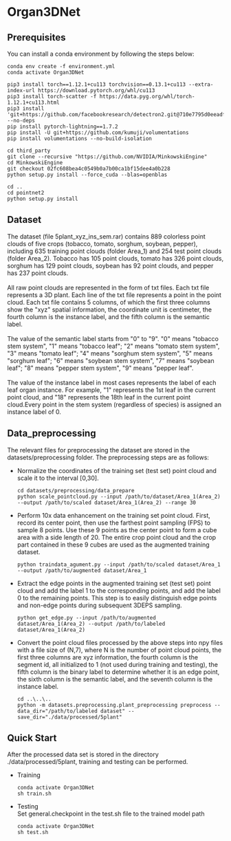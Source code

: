 # Organ3DNet
## Prerequisites<br>
You can install a conda environment by following the steps below:<br>
```
conda env create -f environment.yml
conda activate Organ3DNet

pip3 install torch==1.12.1+cu113 torchvision==0.13.1+cu113 --extra-index-url https://download.pytorch.org/whl/cu113
pip3 install torch-scatter -f https://data.pyg.org/whl/torch-1.12.1+cu113.html
pip3 install 'git+https://github.com/facebookresearch/detectron2.git@710e7795d0eeadf9def0e7ef957eea13532e34cf' --no-deps
pip install pytorch-lightning==1.7.2
pip install -U git+https://github.com/kumuji/volumentations
pip install volumentations --no-build-isolation

cd third_party
git clone --recursive "https://github.com/NVIDIA/MinkowskiEngine"
cd MinkowskiEngine
git checkout 02fc608bea4c0549b0a7b00ca1bf15dee4a0b228
python setup.py install --force_cuda --blas=openblas

cd ..
cd pointnet2
python setup.py install
```
## Dataset<br>
The dataset (file 5plant_xyz_ins_sem.rar) contains 889 colorless point clouds of five crops (tobacco, tomato, sorghum, soybean, pepper), including 635 training point clouds (folder Area_1) and 254 test point clouds (folder Area_2). Tobacco has 105 point clouds, tomato has 326 point clouds, sorghum has 129 point clouds, soybean has 92 point clouds, and pepper has 237 point clouds. <br><br>
All raw point clouds are represented in the form of txt files. Each txt file represents a 3D plant. Each line of the txt file represents a point in the point cloud. Each txt file contains 5 columns, of which the first three columns show the "xyz" spatial information, the coordinate unit is centimeter, the fourth column is the instance label, and the fifth column is the semantic label.<br><br>
The value of the semantic label starts from "0" to "9". "0" means "tobacco stem system", "1" means "tobacco leaf"; "2" means "tomato stem system", "3" means "tomato leaf"; "4" means "sorghum stem system", "5" means "sorghum leaf"; "6" means "soybean stem system", "7" means "soybean leaf"; "8" means "pepper stem system", "9" means "pepper leaf".<br><br>
The value of the instance label in most cases represents the label of each leaf organ instance. For example, "1" represents the 1st leaf in the current point cloud, and "18" represents the 18th leaf in the current point cloud.Every point in the stem system (regardless of species) is assigned an instance label of 0.<br>
## Data_preprocessing<br>
The relevant files for preprocessing the dataset are stored in the datasets/preprocessing folder. The preprocessing steps are as follows: <br>
* Normalize the coordinates of the training set (test set) point cloud and scale it to the interval [0,30].
  ```
  cd datasets/preprocessing/data_prepare
  python scale_pointcloud.py --input /path/to/dataset/Area_1(Area_2) --output /path/to/scaled dataset/Area_1(Area_2) --range 30
  ```
* Perform 10x data enhancement on the training set point cloud. First, record its center point, then use the farthest point sampling (FPS) to sample 8 points. Use these 9 points as the center point to form a cube area with a side length of 20. The entire crop point cloud and the crop part contained in these 9 cubes are used as the augmented training dataset.
  ```
  python traindata_agument.py --input /path/to/scaled dataset/Area_1 --output /path/to/augmented dataset/Area_1
  ```
* Extract the edge points in the augmented training set (test set) point cloud and add the label 1 to the corresponding points, and add the label 0 to the remaining points. This step is to easily distinguish edge points and non-edge points during subsequent 3DEPS sampling.
  ```
  python get_edge.py --input /path/to/augmented dataset/Area_1(Area_2) --output /path/to/labeled dataset/Area_1(Area_2)
  ```
* Convert the point cloud files processed by the above steps into npy files with a file size of (N,7), where N is the number of point cloud points, the first three columns are xyz information, the fourth column is the segment id, all initialized to 1 (not used during training and testing), the fifth column is the binary label to determine whether it is an edge point, the sixth column is the semantic label, and the seventh column is the instance label.
  ```
  cd ..\..\..
  python -m datasets.preprocessing.plant_preprocessing preprocess --data_dir="/path/to/labeled dataset" --save_dir="./data/processed/5plant"
  ```
## Quick Start<br>
After the processed data set is stored in the directory ./data/processed/5plant, training and testing can be performed.
* Training
  ```
  conda activate Organ3DNet
  sh train.sh
  ```
* Testing<br>
  Set general.checkpoint in the test.sh file to the trained model path
  ```
  conda activate Organ3DNet
  sh test.sh
  ```
